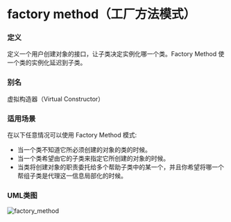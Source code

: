 # factory method（工厂方法模式）

### 定义
定义一个用户创建对象的接口，让子类决定实例化哪一个类。Factory Method 使一个类的实例化延迟到子类。

### 别名
虚拟构造器（Virtual Constructor）

### 适用场景
在以下任意情况可以使用 Factory Method 模式:
* 当一个类不知道它所必须创建的对象的类的时候。
* 当一个类希望由它的子类来指定它所创建的对象的时候。
* 当类将创建对象的职责委托给多个帮助子类中的某一个，并且你希望将哪一个帮组子类是代理这一信息局部化的时候。

### UML类图
![factory_method](http://ohtd7tndv.bkt.clouddn.com/dp_factory_method.png)
